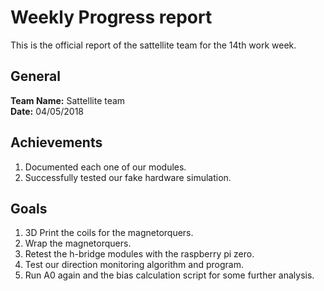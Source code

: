 # Weekly Progress report

This is the official report of the sattellite team for the 14th work week.

## General

**Team Name:** Sattellite team
<br/>
**Date:** 04/05/2018

## Achievements

1. Documented each one of our modules.
2. Successfully tested our fake hardware simulation.


## Goals

1. 3D Print the coils for the magnetorquers.
2. Wrap the magnetorquers.
3. Retest the h-bridge modules with the raspberry pi zero.
4. Test our direction monitoring algorithm and program.
5. Run A0 again and the bias calculation script for some further analysis.
